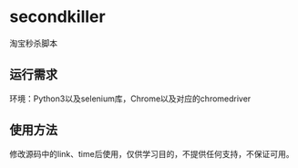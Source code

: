# secondkiller
淘宝秒杀脚本

## 运行需求
环境：Python3以及selenium库，Chrome以及对应的chromedriver

## 使用方法

修改源码中的link、time后使用，仅供学习目的，不提供任何支持，不保证可用。
